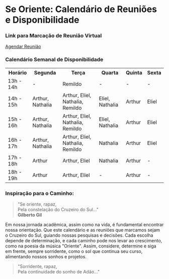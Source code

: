 # Se Oriente: Calendário de Reuniões e Disponibilidade

### Link para Marcação de Reunião Virtual
[Agendar Reunião](https://calendly.com/miguel-oliveira-jr/meet)


### Calendário Semanal de Disponibilidade

<table>
  <tr>
    <th>Horário</th>
    <th>Segunda</th>
    <th>Terça</th>
    <th>Quarta</th>
    <th>Quinta</th>
    <th>Sexta</th>
  </tr>
  <tr>
    <td>13h - 14h</td>
    <td>-</td>
    <td>Remildo</td>
    <td>-</td>
    <td>-</td>
    <td>-</td>
  </tr>
  <tr>
    <td>14h - 15h</td>
    <td>Arthur, Nathalia</td>
    <td>Arthur, Eliel, Nathalia, Remildo</td>
    <td>Eliel, Nathalia</td>
    <td>Arthur</td>
    <td>Eliel</td>
  </tr>
  <tr>
    <td>15h - 16h</td>
    <td>Arthur, Nathalia</td>
    <td>Arthur, Eliel, Nathalia, Remildo</td>
    <td>Eliel, Nathalia</td>
    <td>Arthur</td>
    <td>Eliel</td>
  </tr>
  <tr>
    <td>16h - 17h</td>
    <td>Arthur, Nathalia</td>
    <td>Arthur, Eliel, Nathalia, Remildo</td>
    <td>Nathalia</td>
    <td>Arthur</td>
    <td>Eliel</td>
  </tr>
  <tr>
    <td>17h - 18h</td>
    <td>Arthur</td>
    <td>Arthur, Eliel</td>
    <td>Nathalia</td>
    <td>Arthur</td>
    <td>-</td>
  </tr>
  <tr>
    <td>18h - 19h</td>
    <td>Arthur</td>
    <td>Arthur, Eliel</td>
    <td>-</td>
    <td>Arthur</td>
    <td>-</td>
  </tr>
</table>


### Inspiração para o Caminho:

> "Se oriente, rapaz,  
> Pela constelação do Cruzeiro do Sul..."  
> **Gilberto Gil**

Em nossa jornada acadêmica, assim como na vida, é fundamental encontrar nossa orientação. Que este calendário e as reuniões que marcamos sejam o Cruzeiro do Sul, guiando nossas pesquisas e decisões. Cada escolha depende de determinação, e cada caminho pode nos levar ao crescimento, como na poesia da música "Oriente". Assim, considere, determine e siga em frente, sempre sorridente, como o sol que continua seu curso, alimentando nossos sonhos e projetos.

> "Sorridente, rapaz,  
> Pela continuidade do sonho de Adão..."
